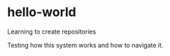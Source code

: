 # hello-world
Learning to create repositories 

Testing how this system works and how to navigate it. 
